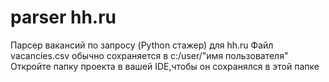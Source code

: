 # parser hh.ru
 Парсер вакансий по запросу (Python стажер) для hh.ru
 Файл vacancies.csv обычно сохраняется в c:/user/"имя пользователя"
 Откройте папку проекта в вашей IDE,чтобы он сохранялся в этой папке
